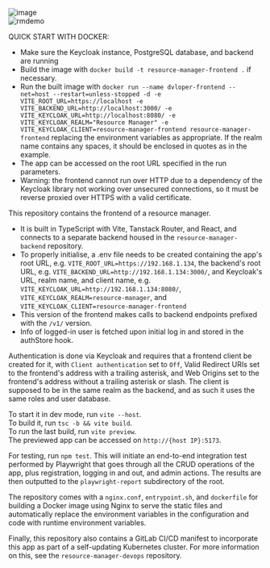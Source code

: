 ![image](https://github.com/user-attachments/assets/63a95702-77ff-40c3-978b-658e08f45996)  
![rmdemo](https://github.com/user-attachments/assets/4851a7f0-70a7-4590-84fb-cbaee84d5768)

QUICK START WITH DOCKER:
- Make sure the Keycloak instance, PostgreSQL database, and backend are running
- Build the image with `docker build -t resource-manager-frontend .` if necessary.
- Run the built image with `docker run --name dvloper-frontend --net=host --restart=unless-stopped -d -e VITE_ROOT_URL=https://localhost -e VITE_BACKEND_URL=http://localhost:3000/ -e VITE_KEYCLOAK_URL=http://localhost:8080/ -e VITE_KEYCLOAK_REALM="Resource Manager" -e VITE_KEYCLOAK_CLIENT=resource-manager-frontend resource-manager-frontend` replacing the environment variables as appropriate. If the realm name contains any spaces, it should be enclosed in quotes as in the example.
- The app can be accessed on the root URL specified in the run parameters.
- Warning: the frontend cannot run over HTTP due to a dependency of the Keycloak library not working over unsecured connections, so it must be reverse proxied over HTTPS with a valid certificate.

This repository contains the frontend of a resource manager.
- It is built in TypeScript with Vite, Tanstack Router, and React, and connects to a separate backend housed in the `resource-manager-backend` repository.
- To properly initialise, a .env file needs to be created containing the app's root URL, e.g. `VITE_ROOT_URL=https://192.168.1.134`, the backend's root URL, e.g. `VITE_BACKEND_URL=http://192.168.1.134:3000/`, and Keycloak's URL, realm name, and client name, e.g. `VITE_KEYCLOAK_URL=http://192.168.1.134:8080/`, `VITE_KEYCLOAK_REALM=resource-manager`, and `VITE_KEYCLOAK_CLIENT=resource-manager-frontend`
- This version of the frontend makes calls to backend endpoints prefixed with the `/v1/` version.
- Info of logged-in user is fetched upon initial log in and stored in the authStore hook.

Authentication is done via Keycloak and requires that a frontend client be created for it, with `Client authentication` set to `Off`, Valid Redirect URIs set to the frontend's address with a trailing asterisk, and Web Origins set to the frontend's address without a trailing asterisk or slash. The client is supposed to be in the same realm as the backend, and as such it uses the same roles and user database.

To start it in dev mode, run `vite --host`.  
To build it, run `tsc -b && vite build`.  
To run the last build, run `vite preview`.  
The previewed app can be accessed on `http://{host IP}:5173`.

For testing, run `npm test`. This will initiate an end-to-end integration test performed by Playwright that goes through all the CRUD operations of the app, plus registration, logging in and out, and admin actions. The results are then outputted to the `playwright-report` subdirectory of the root.

The repository comes with a `nginx.conf`, `entrypoint.sh`, and `dockerfile` for building a Docker image using Nginx to serve the static files and automatically replace the environment variables in the configuration and code with runtime environment variables.

Finally, this repository also contains a GitLab CI/CD manifest to incorporate this app as part of a self-updating Kubernetes cluster. For more information on this, see the `resource-manager-devops` repository.
